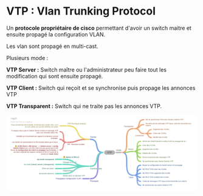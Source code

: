 # VTP : Vlan Trunking Protocol

Un **protocole propriétaire de cisco** permettant d'avoir un switch maitre et ensuite propagé la configuration VLAN.

Les vlan sont propagé en multi-cast.

Plusieurs mode : 

**VTP Server :** Switch maître ou l'administrateur peu faire tout les modification qui sont ensuite propagé.

**VTP Client :** Switch qui reçoit et se synchronise puis propage les annonces VTP

**VTP Transparent :** Switch qui ne traite pas les annonces VTP.

![VTP Mind MAP](images/vtpMindMap.png)
